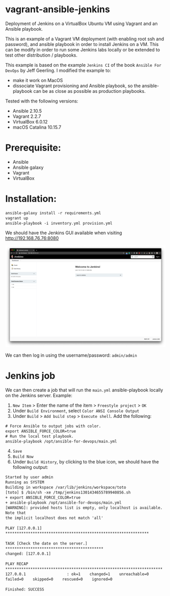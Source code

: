 # vagrant-ansible-jenkins
Deployment of Jenkins on a VirtualBox Ubuntu VM using Vagrant and an Ansible playbook. 

This is an example of a Vagrant VM deployment (with enabling root ssh and password), and 
ansible playbook in order to install Jenkins on a VM.
This can be modify in order to run some Jenkins labs locally or be extended to test other distribution / playbooks. 

This example is based on the example `Jenkins CI` of the book `Ansible For DevOps` by Jeff Geerling. I modified the example to: 
* make it work on MacOS
* dissociate Vagrant provisioning and Ansible playbook, so the ansible-playbook can be as close as possible as production playbooks. 

Tested with the following versions: 
* Ansible 2.10.5
* Vagrant 2.2.7
* VirtualBox 6.0.12
* macOS Catalina 10.15.7

# Prerequisite: 
* Ansible
* Ansible galaxy
* Vagrant
* VirtualBox

# Installation: 
```
ansible-galaxy install -r requirements.yml
vagrant up
ansible-playbook -i inventory.yml provision.yml
```

We should have the Jenkins GUI available when visiting http://192.168.76.76:8080

![Screenshot](screenshot.png)

We can then log in using the username/password: `admin/admin`


# Jenkins job
We can then create a job that will run the `main.yml` ansible-playbook locally on the Jenkins server. 
Example: 

1. `New Item` > Enter the name of the item > `Freestyle project` > `OK`
2. Under `Build Environment`, select `Color ANSI Console Output`
3. Under `Build` > `Add build step` > `Execute shell`. Add the following: 
```
# Force Ansible to output jobs with color. 
export ANSIBLE_FORCE_COLOR=true
# Run the local test playbook. 
ansible-playbook /opt/ansible-for-devops/main.yml
```
4. `Save`
5. `Build Now`
6. Under `Build History`, by clicking to the blue icon, we should have the following output: 
```
Started by user admin
Running as SYSTEM
Building in workspace /var/lib/jenkins/workspace/toto
[toto] $ /bin/sh -xe /tmp/jenkins1301434655789940856.sh
+ export ANSIBLE_FORCE_COLOR=true
+ ansible-playbook /opt/ansible-for-devops/main.yml
[WARNING]: provided hosts list is empty, only localhost is available. Note that
the implicit localhost does not match 'all'

PLAY [127.0.0.1] ***************************************************************

TASK [Check the date on the server.] *******************************************
changed: [127.0.0.1]

PLAY RECAP *********************************************************************
127.0.0.1                  : ok=1    changed=1    unreachable=0    failed=0    skipped=0    rescued=0    ignored=0   

Finished: SUCCESS
```